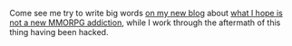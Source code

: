 Come see me try to write big words <a href="http://decafbad.com/recaffeinated/">on my new blog</a> about <a href="http://decafbad.com/recaffeinated/archives/2007/11/20/WoWEVEandDelicious.html">what I hope is not a new MMORPG addiction</a>, while I work through the aftermath of this thing having been hacked.
